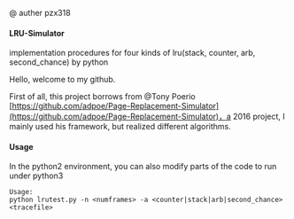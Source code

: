 @ auther  pzx318

#### LRU-Simulator

implementation procedures for four kinds of lru(stack, counter, arb, second_chance) by python

Hello, welcome to my github.

First of all, this project borrows from @Tony Poerio [https://github.com/adpoe/Page-Replacement-Simulator](https://github.com/adpoe/Page-Replacement-Simulator)，a 2016 project, I mainly used his framework, but realized different algorithms.

####  Usage

In the python2 environment, you can also modify parts of the code to run under python3

```
Usage:  
python lrutest.py -n <numframes> -a <counter|stack|arb|second_chance> <tracefile>
```

